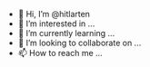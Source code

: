 - 👋 Hi, I’m @hitlarten
- 👀 I’m interested in ...
- 🌱 I’m currently learning ...
- 💞️ I’m looking to collaborate on ...
- 📫 How to reach me ...

<!---
hitlarten/hitlarten is a ✨ special ✨ repository because its `README.md` (this file) appears on your GitHub profile.
You can click the Preview link to take a look at your changes.
--->
